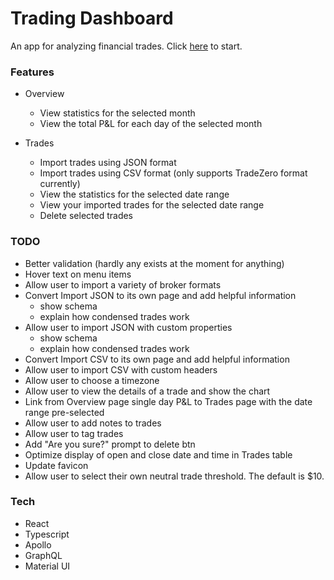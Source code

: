 # Trading Dashboard
An app for analyzing financial trades. Click [here](https://www.daytradingdashboard.com/) to start.

### Features
- Overview
  - View statistics for the selected month
  - View the total P&L for each day of the selected month

- Trades
  - Import trades using JSON format
  - Import trades using CSV format (only supports TradeZero format currently)
  - View the statistics for the selected date range
  - View your imported trades for the selected date range
  - Delete selected trades
  
### TODO
- Better validation (hardly any exists at the moment for anything)
- Hover text on menu items
- Allow user to import a variety of broker formats
- Convert Import JSON to its own page and add helpful information
  - show schema
  - explain how condensed trades work
- Allow user to import JSON with custom properties
  - show schema
  - explain how condensed trades work
- Convert Import CSV to its own page and add helpful information
- Allow user to import CSV with custom headers
- Allow user to choose a timezone
- Allow user to view the details of a trade and show the chart
- Link from Overview page single day P&L to Trades page with the date range pre-selected
- Allow user to add notes to trades
- Allow user to tag trades
- Add "Are you sure?" prompt to delete btn
- Optimize display of open and close date and time in Trades table
- Update favicon
- Allow user to select their own neutral trade threshold. The default is $10.

### Tech

- React
- Typescript
- Apollo
- GraphQL
- Material UI

